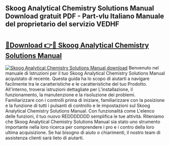 ## Skoog Analytical Chemistry Solutions Manual Download gratuit PDF - Part-vIu Italiano Manuale del proprietario del servizio VEDHF

# <h2><a href="http://dfepir1.blite.top/?on=Skoog+Analytical+Chemistry+Solutions+Manual">🔗Download 👉🔴 Skoog Analytical Chemistry Solutions Manual</a></h2>

[![Skoog Analytical Chemistry Solutions Manual download](https://i.imgur.com/lujVjoI.png)](http://dfepir1.blite.top/?on=Skoog+Analytical+Chemistry+Solutions+Manual)
Benvenuto nel manuale di Istruzioni per il tuo Skoog Analytical Chemistry Solutions Manual acquistato di recente. Questa guida ha lo scopo di aiutarti a navigare facilmente tra le caratteristiche e le caratteristiche del tuo Prodotto. All'interno, troverai istruzioni dettagliate per L'installazione, il funzionamento, la manutenzione e la risoluzione dei problemi. Familiarizzare con i controlli prima di iniziare, familiarizzare con la posizione e la funzione di tutti i pulsanti di controllo e le impostazioni sul Skoog Analytical Chemistry Solutions Manual. Con funzionalità come L'elenco delle funzioni, il tuo nuovo REDDDDDDD semplifica le tue attività. Riteniamo che Skoog Analytical Chemistry Solutions Manual sia stato uno strumento importante nella loro ricerca per comprendere i pro e i contro della loro ultima acquisizione. Se hai bisogno di aiuto o chiarimenti, il nostro team di assistenza clienti sarà lieto di aiutarti.
